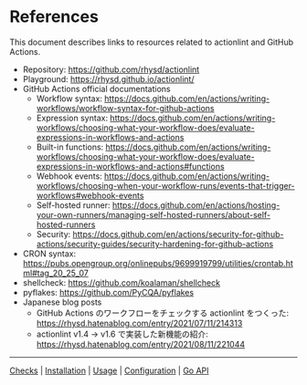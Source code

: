 References
==========

This document describes links to resources related to actionlint and GitHub Actions.

- Repository: https://github.com/rhysd/actionlint
- Playground: https://rhysd.github.io/actionlint/
- GitHub Actions official documentations
  - Workflow syntax: https://docs.github.com/en/actions/writing-workflows/workflow-syntax-for-github-actions
  - Expression syntax: https://docs.github.com/en/actions/writing-workflows/choosing-what-your-workflow-does/evaluate-expressions-in-workflows-and-actions
  - Built-in functions: https://docs.github.com/en/actions/writing-workflows/choosing-what-your-workflow-does/evaluate-expressions-in-workflows-and-actions#functions
  - Webhook events: https://docs.github.com/en/actions/writing-workflows/choosing-when-your-workflow-runs/events-that-trigger-workflows#webhook-events
  - Self-hosted runner: https://docs.github.com/en/actions/hosting-your-own-runners/managing-self-hosted-runners/about-self-hosted-runners
  - Security: https://docs.github.com/en/actions/security-for-github-actions/security-guides/security-hardening-for-github-actions
- CRON syntax: https://pubs.opengroup.org/onlinepubs/9699919799/utilities/crontab.html#tag_20_25_07
- shellcheck: https://github.com/koalaman/shellcheck
- pyflakes: https://github.com/PyCQA/pyflakes
- Japanese blog posts
  - GitHub Actions のワークフローをチェックする actionlint をつくった: https://rhysd.hatenablog.com/entry/2021/07/11/214313
  - actionlint v1.4 → v1.6 で実装した新機能の紹介: https://rhysd.hatenablog.com/entry/2021/08/11/221044

---

[Checks](checks.md) | [Installation](install.md) | [Usage](usage.md) | [Configuration](config.md) | [Go API](api.md)
